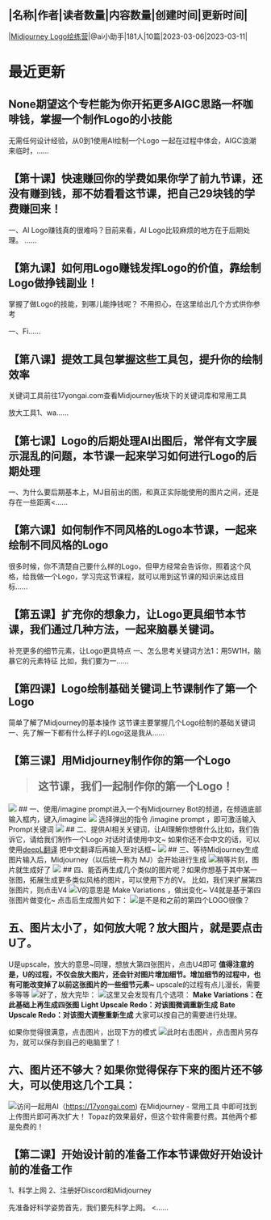 |名称|作者|读者数量|内容数量|创建时间|更新时间|
---
|[Midjourney Logo绘练营](https://xiaobot.net/p/aigclogo?refer=0b133df9-27dc-423b-8101-639049001c13)|@ai小助手|181人|10篇|2023-03-06|2023-03-11|

# 最近更新
## None期望这个专栏能为你开拓更多AIGC思路一杯咖啡钱，掌握一个制作Logo的小技能
无需任何设计经验，从0到1使用AI绘制一个Logo
一起在过程中体会，AIGC浪潮来临时，......
## 【第十课】快速赚回你的学费如果你学了前九节课，还没有赚到钱，那不妨看看这节课，把自己29块钱的学费赚回来！
一、AI Logo赚钱真的很难吗？目前来看，AI Logo比较麻烦的地方在于后期处理。
......
## 【第九课】如何用Logo赚钱发挥Logo的价值，靠绘制Logo做挣钱副业！

掌握了做Logo的技能，到哪儿能挣钱呢？
不用担心，在这里给出几个方式供你参考

一、Fi......
## 【第八课】提效工具包掌握这些工具包，提升你的绘制效率
关键词工具前往17yongai.com查看Midjourney板块下的关键词库和常用工具

放大工具1、wa......
## 【第七课】Logo的后期处理AI出图后，常伴有文字展示混乱的问题，本节课一起来学习如何进行Logo的后期处理

一、为什么要后期基本上，MJ目前出的图，和真正实际能使用的图片之间，还是存在一些距离<......
## 【第六课】如何制作不同风格的Logo本节课，一起来绘制不同风格的Logo
很多时候，你不清楚自己要什么样的Logo，但甲方经常会告诉你，照着这个风格，给我做一个Logo，学习完这节课程，就可以用到这节课的知识来达成目标......
## 【第五课】扩充你的想象力，让Logo更具细节本节课，我们通过几种方法，一起来脑暴关键词。
补充更多的细节元素，让Logo更具特点
一、怎么思考关键词方法1：用5W1H，脑暴它的元素特征
比如，我们要为一......
## 【第四课】Logo绘制基础关键词上节课制作了第一个Logo
简单了解了Midjourney的基本操作
这节课主要掌握几个Logo绘制的基础关键词
一、先了解一下都有什么样子的Logo这是我从......
## 【第三课】用Midjourney制作你的第一个Logo<blockquote>这节课，我们一起制作你的第一个Logo！
</blockquote><img src="https://static.xiaobot.net/file/2023-03-10/212105/5959923270611d69a8f48bbce20b7bf2.png">
## 一、使用/imagine prompt进入一个有Midjourney Bot的频道，在频道底部输入框内，键入/imagine
<img src="https://static.xiaobot.net/file/2023-03-10/212105/3f1096858c49b650211c20c1c09b3ad9.png">
选择弹出的指令 /imagine prompt ，即可激活输入Prompt关键词
<img src="https://static.xiaobot.net/file/2023-03-10/212105/18b44c5b78ccae210ddb20f8e6c76d8a.png">
## 二、提供AI相关关键词，让AI理解你想做什么比如，我们告诉它，请给我们制作一个Logo
对话时请使用中文~
如果你还不会中文的话，可以使用<a target="_blank" rel="noopener noreferrer nofollow" href="https://www.deepl.com/translator">deepL翻译</a>
把中文翻译后再输入至对话框~
<img src="https://static.xiaobot.net/file/2023-03-10/212105/1edf1cf81ea7cf0300106c1bfc9e60d4.png">
## 三、等待Midjourney生成图片输入后，Midjourney（以后统一称为 MJ）会开始进行生成
<img src="https://static.xiaobot.net/file/2023-03-10/212105/61e279a651828788bc77724d19049a32.png">稍等片刻，图片就生成好了
<img src="https://static.xiaobot.net/file/2023-03-10/212105/1494891563ab2cfca7857257a05739b0.png">
## 四、能否再生成几个类似的图片呢？如果你想基于其中某一张图，拓展生成更多类似风格的图片，可以使用下方的V。
比如，我们来扩展第四张图片，则点击V4
<img src="https://static.xiaobot.net/file/2023-03-10/212105/9e34eb8ebe9d02b52daab9dc11475ee3.png">V的意思是 Make Variations ，做出变化~
V4就是基于第四张图片做变化~
点击后生成图片如下：
<img src="https://static.xiaobot.net/file/2023-03-10/212105/c8b854ba1f48eee1e8d64cbfb1b1fd02.png">是不是和之前的第四个LOGO很像？

## 五、图片太小了，如何放大呢？放大图片，就是要点击U了。
U是upscale，放大的意思~同理，想放大第四张图片，点击U4即可
<strong>值得注意的是，U的过程，不仅会放大图片，还会针对图片增加细节。增加细节的过程中，也有可能改变掉了以前这张图片的一些细节元素~</strong>
upscale的过程有点儿漫长，需要多等等
<img src="https://static.xiaobot.net/file/2023-03-10/212105/4aa67ad8bd9eed7aaf39306109b466e3.png">好了，放大完毕：
<img src="https://static.xiaobot.net/file/2023-03-10/212105/4257969a96bca1fa94b12201e2695b1d.png">这里又会发现有几个选项：
<strong>Make Variations：在此基础上再生成四张图</strong>
<strong>Light Upscale Redo：对该图微调重新生成</strong>
<strong>Bate Upscale Redo：对该图大调整重新生成</strong>
大家可以按自己的需要进行处理。

如果你觉得很满意，点击图片，出现下方的模式
<img src="https://static.xiaobot.net/file/2023-03-10/212105/625bebb260534eec62084f64cfc254e7.png">此时右击图片，点击图片另存为，就可以保存到自己的电脑里了！

## 六、图片还不够大？如果你觉得保存下来的图片还不够大，可以使用这几个工具：
<img src="https://static.xiaobot.net/file/2023-03-10/212105/9eaaa00fd4ff86a630b42f16cd8c6e59.png">访问一起用AI（<a target="_blank" rel="noopener noreferrer nofollow" href="https://17yongai.com">https://17yongai.com</a>) 在Midjourney - 常用工具 中即可找到
上传图片即可再次扩大！
Topaz的效果最好，但这个软件需要付费。其他两个都是免费的！

## 【第二课】开始设计前的准备工作本节课做好开始设计前的准备工作
1、科学上网
2、注册好Discord和Midjourney

先准备好科学姿势首先，我们要先科学上网。
<......

